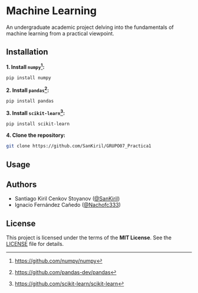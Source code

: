 # Machine Learning
An undergraduate academic project delving into the fundamentals of machine learning from a practical viewpoint.

## Installation
**1. Install `numpy`[^1]:**
```bash
pip install numpy
```

**2. Install `pandas`[^2]:**
```bash
pip install pandas
```

**3. Install `scikit-learn`[^3]:**
```bash
pip install scikit-learn
```

**4. Clone the repository:**
```bash
git clone https://github.com/SanKiril/GRUPO07_Practica1
```

## Usage


## Authors
- Santiago Kiril Cenkov Stoyanov ([@SanKiril](https://github.com/SanKiril))
- Ignacio Fernández Cañedo ([@Nachofc333](https://github.com/Nachofc333))

## License
This project is licensed under the terms of the **MIT License**. See the [LICENSE](./LICENSE) file for details.

[^1]: https://github.com/numpy/numpy
[^2]: https://github.com/pandas-dev/pandas
[^3]: https://github.com/scikit-learn/scikit-learn
